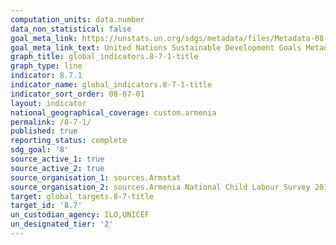 ```yaml
---
computation_units: data.number
data_non_statistical: false
goal_meta_link: https://unstats.un.org/sdgs/metadata/files/Metadata-08-07-01.pdf
goal_meta_link_text: United Nations Sustainable Development Goals Metadata (pdf 525kB)
graph_title: global_indicators.8-7-1-title
graph_type: line
indicator: 8.7.1
indicator_name: global_indicators.8-7-1-title
indicator_sort_order: 08-07-01
layout: indicator
national_geographical_coverage: custom.armenia
permalink: /8-7-1/
published: true
reporting_status: complete
sdg_goal: '8'
source_active_1: true
source_active_2: true
source_organisation_1: sources.Armstat
source_organisation_2: sources.Armenia National Child Labour Survey 2015
target: global_targets.8-7-title
target_id: '8.7'
un_custodian_agency: ILO,UNICEF
un_designated_tier: '2'
---
```


